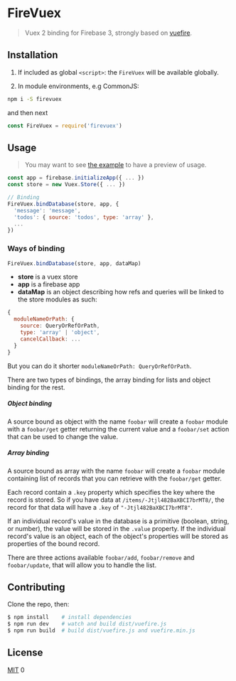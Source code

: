 # FireVuex

> Vuex 2 binding for Firebase 3, strongly based on [vuefire](https://github.com/vuejs/vuefire).

## Installation

1. If included as global `<script>`: the `FireVuex` will be available globally.

2. In module environments, e.g CommonJS:
  ```bash
  npm i -S firevuex
  ```
  and then next
  ```js
  const FireVuex = require('firevuex')
  ```

## Usage

> You may want to see [the example](example/database/app.js) to have a preview of usage.

``` js
const app = firebase.initializeApp({ ... })
const store = new Vuex.Store({ ... })

// Binding
FireVuex.bindDatabase(store, app, {
  'message': 'message',
  'todos': { source: 'todos', type: 'array' },
  ...
})
```

### Ways of binding
```js
FireVuex.bindDatabase(store, app, dataMap)
```

- **store** is a vuex store
- **app** is a firebase app
- **dataMap** is an object describing how refs and queries will be linked to the store modules as such:
``` js
{
  moduleNameOrPath: {
    source: QueryOrRefOrPath,
    type: 'array' | 'object',
    cancelCallback: ...
  }
}
```
But you can do it shorter `moduleNameOrPath: QueryOrRefOrPath`.

There are two types of bindings, the array binding for lists and object binding for the rest.

##### Object binding

A source bound as object with the name `foobar` will create a `foobar` module with a `foobar/get` getter returning the current value and a `foobar/set` action that can be used to change the value.

##### Array binding

A source bound as array with the name `foobar` will create a `foobar` module containing list of records that you can retrieve with the `foobar/get` getter.

Each record contain a `.key` property which specifies the key where the record is stored. So if you have data at `/items/-Jtjl482BaXBCI7brMT8/`, the record for that data will have a `.key` of `"-Jtjl482BaXBCI7brMT8"`.

If an individual record's value in the database is a primitive (boolean, string, or number), the value will be stored in the `.value` property. If the individual record's value is an object, each of the object's properties will be stored as properties of the bound record.

There are three actions available `foobar/add`, `foobar/remove` and `foobar/update`, that will allow you to handle the list.

## Contributing

Clone the repo, then:

```bash
$ npm install    # install dependencies
$ npm run dev    # watch and build dist/vuefire.js
$ npm run build  # build dist/vuefire.js and vuefire.min.js
```

## License

[MIT](http://opensource.org/licenses/MIT)
0
